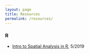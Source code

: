 ```yaml
---
layout: page
title: Resources
permalink: /resources/
---
```


### R
- [Intro to Spatial Analysis in R](https://github.com/djxgonzalez/spatial-analysis-r), 5/2019
